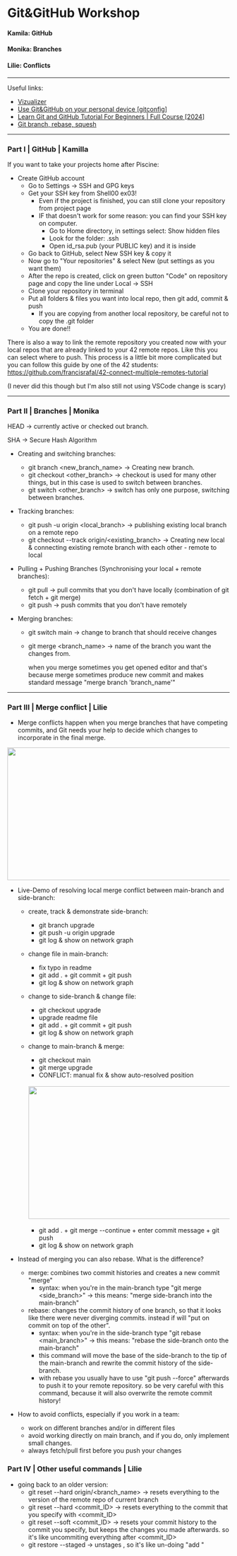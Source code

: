 # Git&GitHub Workshop

#### Kamila: GitHub

#### Monika: Branches

#### Lilie: Conflicts

_________

Useful links:
- <a href="https://learngitbranching.js.org" target="_blank">Vizualizer</a>
- <a href="https://www.youtube.com/watch?v=2qwx59b25V4" target="_blank">Use Git&GitHub on your personal device [gitconfig]</a>
- <a href="https://www.youtube.com/watch?v=l2yrJtwoC_E&t=1373s">Learn Git and GitHub Tutorial For Beginners | Full Course [2024]</a>
- <a href="https://www.youtube.com/watch?v=0chZFIZLR_0" target="_blank">Git branch, rebase, squesh</a>
_________
### Part I |  GitHub  |  Kamilla
If you want to take your projects home after Piscine:
- Create GitHub account
    - Go to Settings -> SSH and GPG keys
    - Get your SSH key from Shell00 ex03!
        - Even if the project is finished, you can still clone your repository from project page
        - IF that doesn't work for some reason: you can find your SSH key on computer.
            - Go to Home directory, in settings select: Show hidden files
            - Look for the folder: .ssh
            - Open id_rsa.pub (your PUBLIC key) and it is inside
    - Go back to GitHub, select New SSH key & copy it
    - Now go to "Your repositories" & select New (put settings as you want them)
    - After the repo is created, click on green button "Code" on repository page and copy the line under Local -> SSH
    - Clone your repository in terminal
    - Put all folders & files you want into local repo, then git add, commit & push
        - If you are copying from another local repository, be careful not to copy the .git folder
    - You are done!!

There is also a way to link the remote repository you created now with your local repos that are already linked to your 42 remote repos.
Like this you can select where to push. This process is a little bit more complicated but you can follow this guide by one of the 42 students:
https://github.com/francisrafal/42-connect-multiple-remotes-tutorial

(I never did this though but I'm also still not using VSCode change is scary)

_________
### Part II |  Branches  |  Monika

HEAD -> currently active or checked out branch.

SHA -> Secure Hash Algorithm
- Creating and switching branches:
    - git branch <new_branch_name> -> Creating new branch.
    - git checkout <other_branch> -> checkout is used for many other things, but in this case is used to switch between branches.
    - git switch <other_branch> -> switch has only one purpose, switching between branches.

- Tracking branches:
    - git push -u origin <local_branch> -> publishing existing local branch on a remote repo
    - git checkout --track origin/<existing_branch> -> Creating new local & connecting existing remote branch with each other - remote to local

- Pulling + Pushing Branches (Synchronising your local + remote branches):
    - git pull -> pull commits that you don't have locally (combination of git fetch + git merge)
    - git push -> push commits that you don't have remotely

- Merging branches:
    - git switch main -> change to branch that should receive changes
    - git merge <branch_name> -> name of the branch you want the changes from.

      when you merge sometimes you get opened editor and that's because merge sometimes produce new commit and makes standard message "merge branch 'branch_name'"

_________
### Part III |  Merge conflict  |  Lilie
- Merge conflicts happen when you merge branches that have competing commits, and Git needs your help to decide which changes to incorporate in the final merge.
<img src="https://github.com/LaDeMonika/42_TeamWork/assets/128793184/4f53b2ec-6894-4094-83dc-adfc55a517ec" width="600" height="300">

- Live-Demo of resolving local merge conflict between main-branch and side-branch:
     - create, track & demonstrate side-branch:
        - git branch upgrade
        - git push -u origin upgrade
        - git log & show on network graph
     - change file in main-branch:
        - fix typo in readme
        - git add . + git commit + git push
        - git log & show on network graph
    - change to side-branch & change file:
        - git checkout upgrade
        - upgrade readme file
        - git add . + git commit + git push
        - git log & show on network graph
    - change to main-branch & merge:
        - git checkout main
        - git merge upgrade
        - CONFLICT: manual fix & show auto-resolved position
      <br>
        <img src="https://github.com/LaDeMonika/42_TeamWork/assets/128793184/337650fc-581a-41b2-b086-0d33056a6201" width="600" height="300">
      <br>
      <br>

        - git add . + git merge --continue + enter commit message + git push
        - git log & show on network graph

- Instead of merging you can also rebase. What is the difference?
    - merge: combines two commit histories and creates a new commit "merge"
        - syntax: when you're in the main-branch type "git merge <side_branch>" -> this means: "merge side-branch into the main-branch"
    - rebase: changes the commit history of one branch, so that it looks like there were never diverging commits. instead if will "put on commit on top of the other". 
        - syntax: when you're in the side-branch type "git rebase <main_branch>" -> this means: "rebase the side-branch onto the main-branch"
        - this command will move the base of the side-branch to the tip of the main-branch and rewrite the commit history of the side-branch.
        - with rebase you usually have to use "git push --force" afterwards to push it to your remote repository. so be very careful with this command, because it will also overwrite the remote commit history!

- How to avoid conflicts, especially if you work in a team:
    - work on different branches and/or in different files
    - avoid working directly on main branch, and if you do, only implement small changes. 
    - always fetch/pull first before you push your changes

### Part IV |  Other useful commands  |  Lilie
- going back to an older version:
    - git reset --hard origin/<branch_name> -> resets everything to the version of the remote repo of current branch
    - git reset --hard <commit_ID> -> resets everything to the commit that you specify with <commit_ID>
    - git reset --soft <commit_ID> -> resets your commit history to the commit you specify, but keeps the changes you made afterwards. so it's like uncommiting everything after <commit_ID>
    - git restore --staged <file> -> unstages <file>, so it's like un-doing "add <file>"

